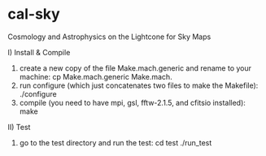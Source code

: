 # cal-sky
Cosmology and Astrophysics on the Lightcone for Sky Maps

I) Install & Compile

1. create a new copy of the file Make.mach.generic and rename to your machine:
    cp Make.mach.generic Make.mach.<your-machine>
2. run configure (which just concatenates two files to make the Makefile):
    ./configure <your-machine>
3. compile (you need to have mpi, gsl, fftw-2.1.5, and cfitsio installed):
    make

II) Test

1. go to the test directory and run the test:
   cd test
   ./run_test
   


